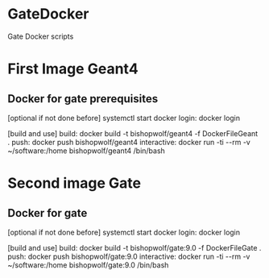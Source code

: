 # GateDocker
Gate Docker scripts

# First Image Geant4
## Docker for gate prerequisites

[optional if not done before]
systemctl start docker
login: docker login

[build and use]
build: docker build -t bishopwolf/geant4 -f DockerFileGeant .
push: docker push bishopwolf/geant4
interactive: docker run -ti --rm -v ~/software:/home bishopwolf/geant4 /bin/bash

# Second image Gate
## Docker for gate

[optional if not done before]
systemctl start docker
login: docker login

[build and use]
build: docker build -t bishopwolf/gate:9.0 -f DockerFileGate .
push: docker push bishopwolf/gate:9.0
interactive: docker run -ti --rm -v ~/software:/home bishopwolf/gate:9.0 /bin/bash
